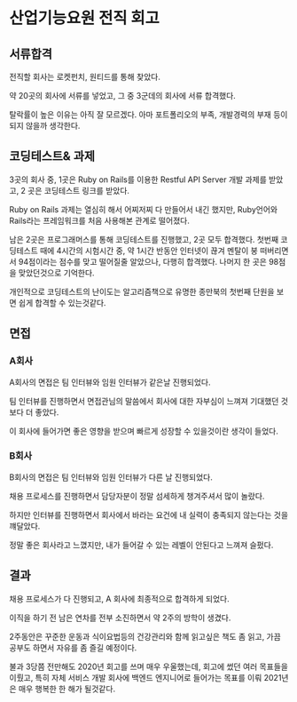 # 산업기능요원 전직 회고

## 서류합격

전직할 회사는 로켓펀치, 원티드를 통해 찾았다.

약 20곳의 회사에 서류를 넣었고, 그 중 3군데의 회사에 서류 합격했다.

탈락률이 높은 이유는 아직 잘 모르겠다. 아마 포트폴리오의 부족, 개발경력의 부재 등이 되지 않을까 생각한다.

## 코딩테스트& 과제

3곳의 회사 중, 1곳은 Ruby on Rails를 이용한 Restful API Server 개발 과제를 받았고, 2 곳은 코딩테스트 링크를 받았다.

Ruby on Rails 과제는 열심히 해서 어찌저찌 다 만들어서 내긴 했지만, Ruby언어와 Rails라는 프레임워크를 처음 사용해본 관계로 떨어졌다.

남은 2곳은 프로그래머스를 통해 코딩테스트를 진행했고, 2곳 모두 합격했다. 첫번째 코딩테스트 때에 4시간의 시험시간 중, 약 1시간 반동안 인터넷이 끊겨 멘탈이 붕 떠버리면서 94점이라는 점수를 맞고 떨어질줄 알았으나, 다행히 합격했다. 나머지 한 곳은 98점을 맞았던것으로 기억한다.

개인적으로 코딩테스트의 난이도는 알고리즘책으로 유명한 종만북의 첫번째 단원을 보면 쉽게 합격할 수 있는것같다.

## 면접

### A회사 

A회사의 면접은 팀 인터뷰와 임원 인터뷰가 같은날 진행되었다.

팀 인터뷰를 진행하면서 면접관님의 말씀에서 회사에 대한 자부심이 느껴져 기대했던 것보다 더 좋았다.

이 회사에 들어가면 좋은 영향을 받으며 빠르게 성장할 수 있을것이란 생각이 들었다.

### B회사

B회사의 면접은 팀 인터뷰와 임원 인터뷰가 다른 날 진행되었다.

채용 프로세스를 진행하면서 담당자분이 정말 섬세하게 챙겨주셔서 많이 놀랐다.

하지만 인터뷰를 진행하면서 회사에서 바라는 요건에 내 실력이 충족되지 않는다는 것을 꺠달았다.

정말 좋은 회사라고 느꼈지만, 내가 들어갈 수 있는 레벨이 안된다고 느껴져 슬펐다.


## 결과

채용 프로세스가 다 진행되고, A 회사에 최종적으로 합격하게 되었다.

이직을 하기 전 남은 연차를 전부 소진하면서 약 2주의 방학이 생겼다.

2주동안은 꾸준한 운동과 식이요법등의 건강관리와 함께 읽고싶은 책도 좀 읽고, 가끔 공부도 하면서 자유를 좀 즐길 예정이다.

불과 3당쯤 전만해도 2020년 회고를 쓰며 매우 우울했는데, 회고에 썼던 여러 목표들을 이뤘고, 특히 자체 서비스 개발 회사에 백엔드 엔지니어로 들어가는 목표를 이뤄 2021년은 매우 행복한 한 해가 될것같다.
